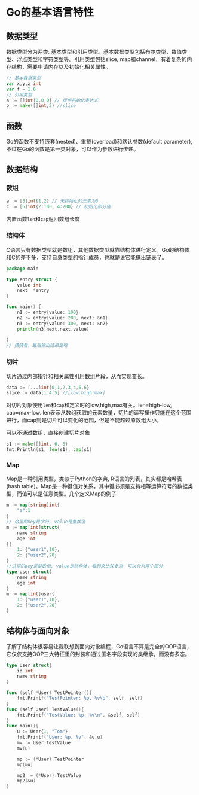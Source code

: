 # Go的基本语言特性

## 数据类型

数据类型分为两类: 基本类型和引用类型。基本数据类型包括布尔类型，数值类型、浮点类型和字符类型等。引用类型包括slice, map和channel，有着复杂的内存结构，需要申请内存以及初始化相关属性。

```go
// 基本数据类型
var x,y,z int
var f = 1.6
// 引用类型
a := []int{0,0,0} // 提供初始化表达式
b := make([]int,3) //slice
```

## 函数

Go的函数不支持嵌套(nested)、重载(overload)和默认参数(default parameter), 不过在Go的函数是第一类对象，可以作为参数进行传递。

## 数据结构

### 数组

```go
a := [3]int{1,2} // 未初始化的元素为0
c := [5]int{2:100, 4:200} // 初始化部分值
```

内置函数`len`和`cap`返回数组长度

### 结构体

C语言只有数据类型就是数组，其他数据类型就靠结构体进行定义。Go的结构体和C的差不多，支持自身类型的指针成员，也就是说它能搞出链表了。

```go
package main

type entry struct {
	value int
	next  *entry
}

func main() {
	n1 := entry{value: 100}
	n2 := entry{value: 200, next: &n1}
	n3 := entry{value: 300, next: &n2}
	println(n3.next.next.value)

}
// 猜猜看，最后输出结果是啥
```

### 切片

切片通过内部指针和相关属性引用数组片段，从而实现变长。

```go
data := [...]int{0,1,2,3,4,5,6}
slice := data[1:4:5] //[low:high:max]
```

对切片对象使用`len`和`cap`和定义时的low,high,max有关。len=high-low, cap=max-low. len表示从数组获取的元素数量，切片的读写操作只能在这个范围进行，而cap则是切片可以变化的范围，但是不能超过原数组大小。

可以不通过数组，直接创建切片对象

```go
s1 := make([]int, 6, 8)
fmt.Println(s1, len(s1), cap(s1)
```

### Map

Map是一种引用类型，类似于Python的字典, R语言的列表，其实都是哈希表(hash table)。Map是一种键值对关系，其中键必须是支持相等运算符号的数据类型，而值可以是任意类型。几个定义Map的例子

```go
m := map[string]int{
    "a":1
}
// 这里的key是字符, value是整数值
m := map[int]struct{
    name string
    age int
}{
    1: {"user1",10},
    2: {"user2",20}
}
//这里的key是整数值, value是结构体，看起来比较复杂，可以分为两个部分
type user struct{
    name string
    age int
}
m := map[int]user{
    1: {"user1",10},
    2: {"user2",20}
}
```

## 结构体与面向对象

了解了结构体很容易让我联想到面向对象编程，Go语言不算是完全的OOP语言，它仅仅支持OOP三大特征里的封装和通过匿名字段实现的类继承，而没有多态。

```go
type User struct{
    id int
    name string
}

func (self *User) TestPointer(){
    fmt.Printf("TestPointer: %p, %v\b", self, self)
}
func (self User) TestValue(){
    fmt.Printf("TestValue: %p, %v\n", &self, self)
}
func main(){
    u := User{1, "Tom"}
    fmt.Printf("User: %p, %v", &u,u)
    mv := User.TestValue
    mv(u)

    mp := (*User).TestPointer
    mp(&u)

    mp2 := (*User).TestValue
    mp2(&u)
}

```
